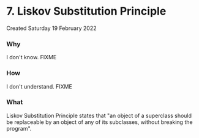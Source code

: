 # 7. Liskov Substitution Principle
Created Saturday 19 February 2022

### Why
I don't know. FIXME

### How
I don't understand. FIXME

### What
Liskov Substitution Principle states that "an object of a superclass should be replaceable by an object of any of its subclasses, without breaking the program".